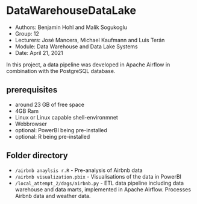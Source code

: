 # DataWarehouseDataLake
- Authors:	Benjamin Hohl and Malik Sogukoglu 
- Group:		12
- Lecturers:	José Mancera, Michael Kaufmann and Luis Terán
- Module:		Data Warehouse and Data Lake Systems
- Date:		April 21, 2021

In this project, a data pipeline was developed in Apache Airflow in combination with the PostgreSQL database.

## prerequisites
- around 23 GB of free space
- 4GB Ram
- Linux or Linux capable shell-environmnet
- Webbrowser
- optional: PowerBI being pre-installed
- optional: R being pre-installed

## Folder directory
- ```/airbnb anaylsis r.R``` - Pre-analysis of Airbnb data
- ```/airbnb visualization.pbix``` - Visualisations of the data in PowerBI
- ```/local_attempt_2/dags/airbnb.py``` - ETL data pipeline including data warehouse and data marts, implemented in Apache Airflow. Processes Airbnb data and weather data.

